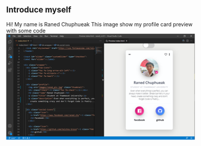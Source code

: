 ## Introduce myself
Hi! My name is Raned Chuphueak
This image show my profile card preview with some code
![hello](/screenshot/screenshot_1.png)
